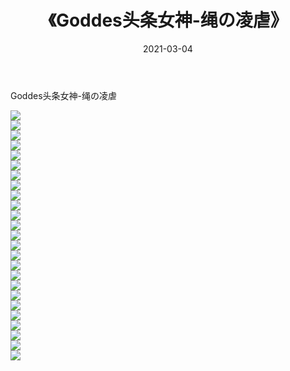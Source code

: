﻿---
layout: post
title:  《Goddes头条女神-绳の凌虐》
date:   2021-03-04
img: http://img.660000.xyz/Sharelink/网络美图/2021/Goddes头条女神-绳の凌虐/000.jpg
categories: [美女, 清纯, 唯美]
---

Goddes头条女神-绳の凌虐

  ![](http://img.660000.xyz/Sharelink/网络美图/2021/Goddes头条女神-绳の凌虐/001.jpg) <br> ![](http://img.660000.xyz/Sharelink/网络美图/2021/Goddes头条女神-绳の凌虐/002.jpg) <br> ![](http://img.660000.xyz/Sharelink/网络美图/2021/Goddes头条女神-绳の凌虐/003.jpg) <br> ![](http://img.660000.xyz/Sharelink/网络美图/2021/Goddes头条女神-绳の凌虐/004.jpg) <br> ![](http://img.660000.xyz/Sharelink/网络美图/2021/Goddes头条女神-绳の凌虐/005.jpg) <br> ![](http://img.660000.xyz/Sharelink/网络美图/2021/Goddes头条女神-绳の凌虐/006.jpg) <br> ![](http://img.660000.xyz/Sharelink/网络美图/2021/Goddes头条女神-绳の凌虐/007.jpg) <br> ![](http://img.660000.xyz/Sharelink/网络美图/2021/Goddes头条女神-绳の凌虐/008.jpg) <br> ![](http://img.660000.xyz/Sharelink/网络美图/2021/Goddes头条女神-绳の凌虐/009.jpg) <br> ![](http://img.660000.xyz/Sharelink/网络美图/2021/Goddes头条女神-绳の凌虐/010.jpg) <br> ![](http://img.660000.xyz/Sharelink/网络美图/2021/Goddes头条女神-绳の凌虐/011.jpg) <br> ![](http://img.660000.xyz/Sharelink/网络美图/2021/Goddes头条女神-绳の凌虐/012.jpg) <br> ![](http://img.660000.xyz/Sharelink/网络美图/2021/Goddes头条女神-绳の凌虐/013.jpg) <br> ![](http://img.660000.xyz/Sharelink/网络美图/2021/Goddes头条女神-绳の凌虐/014.jpg) <br> ![](http://img.660000.xyz/Sharelink/网络美图/2021/Goddes头条女神-绳の凌虐/015.jpg) <br> ![](http://img.660000.xyz/Sharelink/网络美图/2021/Goddes头条女神-绳の凌虐/016.jpg) <br> ![](http://img.660000.xyz/Sharelink/网络美图/2021/Goddes头条女神-绳の凌虐/017.jpg) <br> ![](http://img.660000.xyz/Sharelink/网络美图/2021/Goddes头条女神-绳の凌虐/018.jpg) <br> ![](http://img.660000.xyz/Sharelink/网络美图/2021/Goddes头条女神-绳の凌虐/019.jpg) <br> ![](http://img.660000.xyz/Sharelink/网络美图/2021/Goddes头条女神-绳の凌虐/020.jpg) <br> ![](http://img.660000.xyz/Sharelink/网络美图/2021/Goddes头条女神-绳の凌虐/021.jpg) <br> ![](http://img.660000.xyz/Sharelink/网络美图/2021/Goddes头条女神-绳の凌虐/022.jpg) <br> ![](http://img.660000.xyz/Sharelink/网络美图/2021/Goddes头条女神-绳の凌虐/023.jpg) <br> ![](http://img.660000.xyz/Sharelink/网络美图/2021/Goddes头条女神-绳の凌虐/024.jpg) <br> ![](http://img.660000.xyz/Sharelink/网络美图/2021/Goddes头条女神-绳の凌虐/025.jpg) <br>